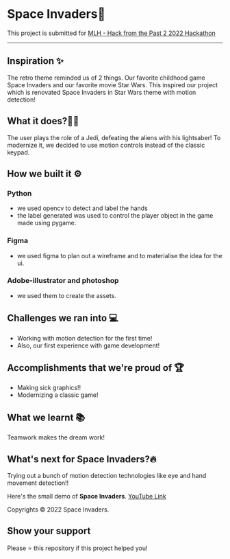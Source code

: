 # Space Invaders👾

This project is submitted for [MLH - Hack from the Past 2 2022 Hackathon](https://hack-from-the-past-2.devpost.com/)

---

## Inspiration ✨
The retro theme reminded us of 2 things. Our favorite childhood game Space Invaders and our favorite movie Star Wars. This inspired our project which is renovated Space Invaders in Star Wars theme with motion detection!

## What it does?👨‍💻
The user plays the role of a Jedi, defeating the aliens with his lightsaber! To modernize it, we decided to use motion controls instead of the classic keypad.
 
## How we built it ⚙️
### Python
 - we used opencv to detect and label the hands
 - the label generated was used to control the player object in the game made using pygame.
### Figma
 - we used figma to plan out a wireframe and to materialise the idea for the ui.
### Adobe-illustrator and photoshop
 - we used them to create the assets.

## Challenges we ran into 💻
- Working with motion detection for the first time!
-  Also, our first experience with game development!

## Accomplishments that we're proud of 🏆
- Making sick graphics!!
- Modernizing a classic game!

## What we learnt 📚
Teamwork makes the dream work!

## What's next for Space Invaders?🔥
Trying out a bunch of motion detection technologies like eye and hand movement detection!!

Here's the small demo of **Space Invaders**. [YouTube Link](https://youtu.be/E8uBVuOM_Bc)

Copyrights © 2022 Space Invaders. 

## Show your support

Please ⭐️ this repository if this project helped you!
